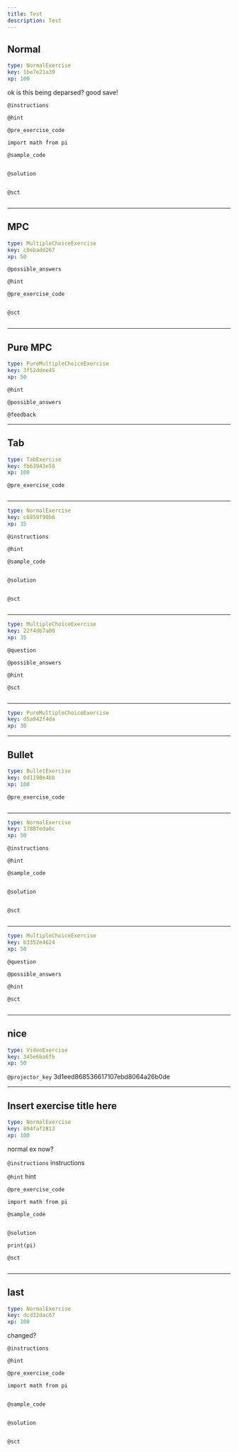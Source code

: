 ```yaml
---
title: Test
description: Test
---
```


## Normal

```yaml
type: NormalExercise
key: 1be7e21a39
xp: 100
```

ok is this being deparsed? good save!

`@instructions`


`@hint`


`@pre_exercise_code`
```{python}
import math from pi
```

`@sample_code`
```{python}

```

`@solution`
```{python}

```

`@sct`
```{python}

```

---

## MPC

```yaml
type: MultipleChoiceExercise
key: c0ebadd267
xp: 50
```



`@possible_answers`


`@hint`


`@pre_exercise_code`
```{python}

```

`@sct`
```{python}

```

---

## Pure MPC

```yaml
type: PureMultipleChoiceExercise
key: 3f52ddee45
xp: 50
```



`@hint`


`@possible_answers`


`@feedback`


---

## Tab

```yaml
type: TabExercise
key: fb63943e58
xp: 100
```



`@pre_exercise_code`
```{python}

```

***

```yaml
type: NormalExercise
key: c6859f90b6
xp: 35
```

`@instructions`


`@hint`


`@sample_code`
```{python}

```

`@solution`
```{python}

```

`@sct`
```{python}

```

***

```yaml
type: MultipleChoiceExercise
key: 22f4db7a00
xp: 35
```

`@question`


`@possible_answers`


`@hint`


`@sct`
```{python}

```

***

```yaml
type: PureMultipleChoiceExercise
key: d5a942f4da
xp: 30
```

---

## Bullet

```yaml
type: BulletExercise
key: 0d1198e4bb
xp: 100
```



`@pre_exercise_code`
```{python}

```

***

```yaml
type: NormalExercise
key: 1788feda6c
xp: 50
```

`@instructions`


`@hint`


`@sample_code`
```{python}

```

`@solution`
```{python}

```

`@sct`
```{python}

```

***

```yaml
type: MultipleChoiceExercise
key: b3352e4624
xp: 50
```

`@question`


`@possible_answers`


`@hint`


`@sct`
```{python}

```

---

## nice

```yaml
type: VideoExercise
key: 345e6ba6fb
xp: 50
```

`@projector_key`
3d1eed868536617107ebd8064a26b0de

---

## Insert exercise title here

```yaml
type: NormalExercise
key: 894faf2813
xp: 100
```

normal ex now?

`@instructions`
instructions

`@hint`
hint

`@pre_exercise_code`
```{python}
import math from pi
```

`@sample_code`
```{python}

```

`@solution`
```{python}
print(pi)
```

`@sct`
```{python}

```

---

## last

```yaml
type: NormalExercise
key: dcd32dac67
xp: 100
```

changed?

`@instructions`


`@hint`


`@pre_exercise_code`
```{python}
import math from pi


```

`@sample_code`
```{python}

```

`@solution`
```{python}

```

`@sct`
```{python}

```
